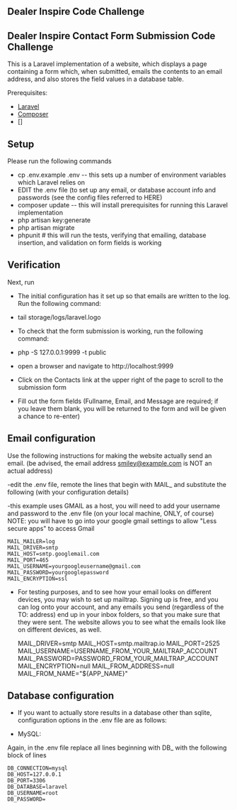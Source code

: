 <p align=center><h2>Dealer Inspire Code Challenge</h2>
</p>

## Dealer Inspire Contact Form Submission Code Challenge 

This is a Laravel implementation of a website, which displays a page containing a form which,
when submitted, emails the contents to an email address, and also stores the field values
in a database table.

Prerequisites:
- [Laravel](https://laravel.com/)
- [Composer]()
- []

## Setup

Please run the following commands

- cp .env.example .env
-- this sets up a number of environment variables which Laravel relies on
- EDIT the .env file (to set up any email, or database account info and passwords (see the config files referred to
HERE)
- composer update
-- this will install prerequisites for running this Laravel implementation
- php artisan key:generate
- php artisan migrate
- phpunit # this will run the tests, verifying that emailing, database insertion, and validation on form fields is working

## Verification

Next, run

- The initial configuration has it set up so that emails are written to the log. Run the following command:


- tail storage/logs/laravel.logo 

- To check that the form submission is working, run the following command:
- php -S 127.0.0.1:9999 -t public
- open a browser and navigate to http://localhost:9999
- Click on the Contacts link at the upper right of the page to scroll to the submission form
- Fill out the form fields (Fullname, Email, and Message are required; if you leave them blank, you will be returned to the form and will be given a chance to re-enter)

## Email configuration

Use the following instructions for making the website actually send an email. (be advised, the email address smiley@example.com is NOT an actual address)

-edit the .env file, remote the lines that begin with MAIL_ and substitute the following (with your configuration details)

-this example uses GMAIL as a host, you will need to add your username and password to the .env file (on your local machine, ONLY, of course)
NOTE: you will have to go into your google gmail settings to allow "Less secure apps" to access Gmail

    MAIL_MAILER=log
    MAIL_DRIVER=smtp
    MAIL_HOST=smtp.googlemail.com
    MAIL_PORT=465
    MAIL_USERNAME=yourgoogleusername@gmail.com
    MAIL_PASSWORD=yourgooglepassword
    MAIL_ENCRYPTION=ssl

- For testing purposes, and to see how your email looks on different devices, you may wish to set up mailtrap. Signing up
is free, and you can log onto your account, and any emails you send (regardless of the TO: address) end up in your inbox folders,
so that you make sure that they were sent. The website allows you to see what the emails look like on different devices, as
well.

    MAIL_DRIVER=smtp
    MAIL_HOST=smtp.mailtrap.io
    MAIL_PORT=2525
    MAIL_USERNAME=USERNAME_FROM_YOUR_MAILTRAP_ACCOUNT
    MAIL_PASSWORD=PASSWORD_FROM_YOUR_MAILTRAP_ACCOUNT
    MAIL_ENCRYPTION=null
    MAIL_FROM_ADDRESS=null
    MAIL_FROM_NAME="${APP_NAME}"

## Database configuration

- If you want to actually store results in a database other than sqlite, configuration options in the .env file
are as follows:

- MySQL:

Again, in the .env file replace all lines beginning with DB_ with the following block of lines

    DB_CONNECTION=mysql
    DB_HOST=127.0.0.1
    DB_PORT=3306
    DB_DATABASE=laravel
    DB_USERNAME=root
    DB_PASSWORD=

